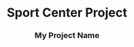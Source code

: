 <h1 align="center">Sport Center Project</h1>
<h1 align="center" style="font-size: 18px;">My Project Name</h1>

